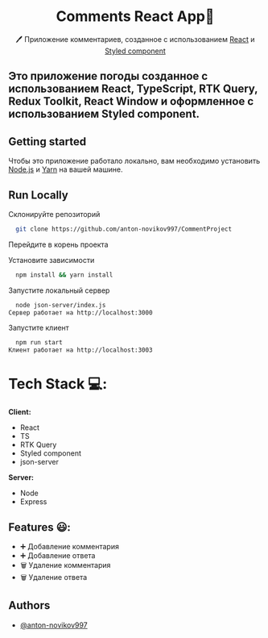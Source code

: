 <h1 align="center"> Сomments React App📝</h1>  
<p align="center">
  🖊 Приложение комментариев, созданное с использованием <a href="https://reactjs.org/">React</a> и <a href="[https://mantine.dev/](https://sass-lang.com/](https://styled-components.com/docs/basics)">Styled component</a>
</p>

## Это приложение погоды созданное с использованием React, TypeScript, RTK Query, Redux Toolkit, React Window и оформленное с использованием Styled component.

## Getting started
Чтобы это приложение работало локально, вам необходимо установить [Node.js](https://nodejs.org/en/) и [Yarn](https://yarnpkg.com/getting-started/install) на вашей машине.

## Run Locally

Склонируйте репозиторий

```bash
  git clone https://github.com/anton-novikov997/CommentProject
```

Перейдите в корень проекта

Установите зависимости

```bash
  npm install && yarn install
```

Запустите локальный сервер

```bash
  node json-server/index.js
Сервер работает на http://localhost:3000
```
Запустите клиент

```bash
  npm run start
Клиент работает на http://localhost:3003
```

# Tech Stack 💻:
**Client:**
- React
- TS
- RTK Query
- Styled component
-  json-server 

**Server:** 
-  Node
-  Express 

## Features 😃:

- ➕ Добавление комментария
- ➕ Добавление ответа 
- 🗑 Удаление комментария
- 🗑 Удаление ответа
  
## Authors
- [@anton-novikov997](https://github.com/anton-novikov997?tab=repositories)
